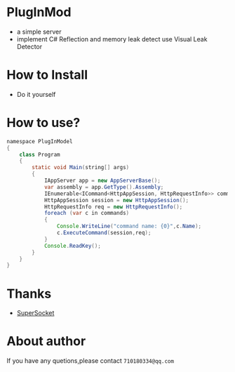 # PlugInMod
* a simple server 
* implement C# Reflection
and memory leak detect use Visual Leak Detector 

# How to Install
* Do it yourself

# How to use?
```java
namespace PlugInModel
{
    class Program
    {
        static void Main(string[] args)
        {
            IAppServer app = new AppServerBase();
            var assembly = app.GetType().Assembly;
            IEnumerable<ICommand<HttpAppSession, HttpRequestInfo>> commands = AssemblyUtil.GetImplementedObjectsByInterface<ICommand<HttpAppSession, HttpRequestInfo>>(assembly);
            HttpAppSession session = new HttpAppSession();
            HttpRequestInfo req = new HttpRequestInfo();
            foreach (var c in commands)
            {
                Console.WriteLine("command name: {0}",c.Name);
                c.ExecuteCommand(session,req);
            }
            Console.ReadKey();
        }
    }
}
```
# Thanks

  * [SuperSocket](http://www.supersocket.net/)
 
# About author
  If you have any quetions,please contact `710180334@qq.com`
